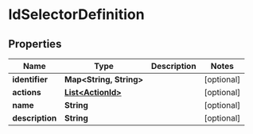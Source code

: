 

# IdSelectorDefinition

## Properties

Name | Type | Description | Notes
------------ | ------------- | ------------- | -------------
**identifier** | **Map&lt;String, String&gt;** |  |  [optional]
**actions** | [**List&lt;ActionId&gt;**](ActionId.md) |  |  [optional]
**name** | **String** |  |  [optional]
**description** | **String** |  |  [optional]



